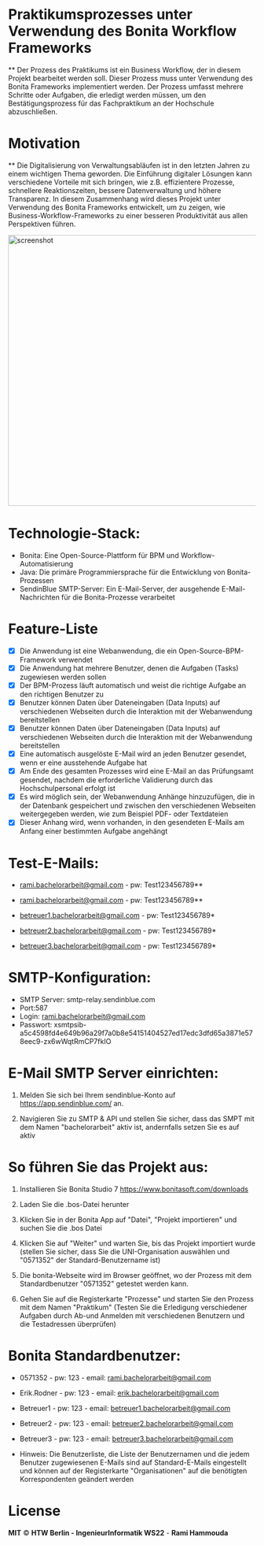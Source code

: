 # Praktikumsprozesses unter Verwendung des Bonita Workflow Frameworks

** Der Prozess des Praktikums ist ein Business Workflow, der in diesem Projekt bearbeitet werden soll. Dieser Prozess muss unter Verwendung des Bonita Frameworks implementiert werden. Der Prozess umfasst mehrere Schritte oder Aufgaben, die erledigt werden müssen, um den Bestätigungsprozess für das Fachpraktikum an der Hochschule abzuschließen.

# Motivation

** Die Digitalisierung von Verwaltungsabläufen ist in den letzten Jahren zu einem wichtigen Thema geworden. Die Einführung digitaler Lösungen kann verschiedene Vorteile mit sich bringen, wie z.B. effizientere Prozesse, schnellere Reaktionszeiten, bessere Datenverwaltung und höhere Transparenz. In diesem Zusammenhang wird dieses Projekt unter Verwendung des Bonita Frameworks entwickelt, um zu zeigen, wie Business-Workflow-Frameworks zu einer besseren Produktivität aus allen Perspektiven führen.

<img src="https://i.ibb.co/6Fm9832/Screenshot-2023-05-02-174203.png" width="550" title = "screenshot">

# Technologie-Stack: 
- Bonita: Eine Open-Source-Plattform für BPM und
Workflow-Automatisierung 
- Java: Die primäre Programmiersprache für die
Entwicklung von Bonita-Prozessen 
- SendinBlue SMTP-Server: Ein
E-Mail-Server, der ausgehende E-Mail-Nachrichten für die Bonita-Prozesse
verarbeitet

# Feature-Liste 
- [x] Die Anwendung ist eine Webanwendung, die ein Open-Source-BPM-Framework verwendet 
- [x] Die Anwendung hat mehrere Benutzer, denen die Aufgaben (Tasks) zugewiesen werden sollen 
- [x] Der BPM-Prozess läuft automatisch und weist die richtige Aufgabe an den richtigen Benutzer zu 
- [x] Benutzer können Daten über Dateneingaben (Data Inputs) auf verschiedenen Webseiten durch die Interaktion mit der Webanwendung bereitstellen 
- [x] Benutzer können Daten über Dateneingaben (Data Inputs) auf verschiedenen Webseiten durch die Interaktion mit der Webanwendung bereitstellen 
- [x] Eine automatisch ausgelöste E-Mail wird an jeden Benutzer gesendet, wenn er eine ausstehende Aufgabe hat 
- [x] Am Ende des gesamten Prozesses wird eine E-Mail an das Prüfungsamt gesendet, nachdem die erforderliche Validierung durch das Hochschulpersonal erfolgt ist 
- [x] Es wird möglich sein, der Webanwendung Anhänge hinzuzufügen, die in der Datenbank gespeichert und zwischen den verschiedenen Webseiten weitergegeben werden, wie zum Beispiel PDF- oder Textdateien 
- [x] Dieser Anhang wird, wenn vorhanden, in den gesendeten E-Mails am Anfang einer bestimmten Aufgabe angehängt

# Test-E-Mails: 
- rami.bachelorarbeit@gmail.com - pw: Test123456789**

- rami.bachelorarbeit@gmail.com - pw: Test123456789**

- betreuer1.bachelorarbeit@gmail.com - pw: Test123456789*

- betreuer2.bachelorarbeit@gmail.com - pw: Test123456789*

- betreuer3.bachelorarbeit@gmail.com - pw: Test123456789*

# SMTP-Konfiguration: 
- SMTP Server: smtp-relay.sendinblue.com 
- Port:587 
- Login: rami.bachelorarbeit@gmail.com 
- Passwort: xsmtpsib-a5c4598fd4e649b96a29f7a0b8e54151404527ed17edc3dfd65a3871e578eec9-zx6wWqtRmCP7fkIO

# E-Mail SMTP Server einrichten:

1) Melden Sie sich bei Ihrem sendinblue-Konto auf https://app.sendinblue.com/ an.

2) Navigieren Sie zu SMTP & API und stellen Sie sicher, dass das SMPT mit dem Namen "bachelorarbeit" aktiv ist, andernfalls setzen Sie es auf aktiv

# So führen Sie das Projekt aus:

1) Installieren Sie Bonita Studio 7 https://www.bonitasoft.com/downloads

2) Laden Sie die .bos-Datei herunter

3) Klicken Sie in der Bonita App auf \"Datei\", \"Projekt importieren\" und suchen Sie die .bos Datei

4) Klicken Sie auf "Weiter" und warten Sie, bis das Projekt importiert wurde (stellen Sie sicher, dass Sie die UNI-Organisation auswählen und "0571352" der Standard-Benutzername ist)

5) Die bonita-Webseite wird im Browser geöffnet, wo der Prozess mit dem Standardbenutzer "0571352" getestet werden kann.

6) Gehen Sie auf die Registerkarte "Prozesse" und starten Sie den Prozess mit dem Namen "Praktikum" (Testen Sie die Erledigung verschiedener Aufgaben durch Ab-und Anmelden mit verschiedenen Benutzern und die Testadressen überprüfen)

# Bonita Standardbenutzer: 
- 0571352 		- pw: 123 		- email: rami.bachelorarbeit@gmail.com 
- Erik.Rodner 		- pw: 123 		- email: erik.bachelorarbeit@gmail.com 
- Betreuer1 		- pw: 123 		- email: betreuer1.bachelorarbeit@gmail.com 
- Betreuer2 		- pw: 123 		- email: betreuer2.bachelorarbeit@gmail.com 
- Betreuer3 		- pw: 123 		- email: betreuer3.bachelorarbeit@gmail.com

- Hinweis: Die Benutzerliste, die Liste der Benutzernamen und die jedem Benutzer zugewiesenen E-Mails sind auf Standard-E-Mails eingestellt und können auf der Registerkarte "Organisationen" auf die benötigten
Korrespondenten geändert werden

# License
**MIT** © **HTW Berlin - IngenieurInformatik WS22** - **Rami Hammouda**

